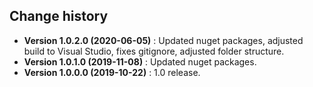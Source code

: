 Change history
--------------

* **Version 1.0.2.0 (2020-06-05)** : Updated nuget packages, adjusted build to Visual Studio, fixes gitignore, adjusted folder structure.
* **Version 1.0.1.0 (2019-11-08)** : Updated nuget packages.
* **Version 1.0.0.0 (2019-10-22)** : 1.0 release.
